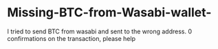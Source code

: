 # Missing-BTC-from-Wasabi-wallet-
I tried to send BTC from wasabi and sent to the wrong address. 0 confirmations on the transaction, please help
